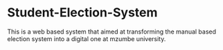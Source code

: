 # Student-Election-System
This is a web based system that aimed at transforming the manual based election system into a digital one at mzumbe university.
